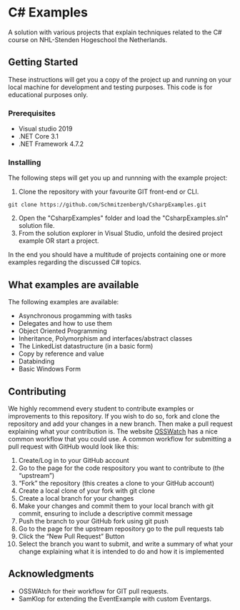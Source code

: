 # C# Examples
A solution with various projects that explain techniques related to the C# course on NHL-Stenden Hogeschool the Netherlands. 

## Getting Started
These instructions will get you a copy of the project up and running on your local machine for development and testing purposes. This code is for educational purposes only.

### Prerequisites
- Visual studio 2019
- .NET Core 3.1
- .NET Framework 4.7.2

### Installing
The following steps will get you up and runnning with the example project:
1. Clone the repository with your favourite GIT front-end or CLI.
```
git clone https://github.com/Schmitzenbergh/CsharpExamples.git
```
2. Open the "CsharpExamples" folder and load the "CsharpExamples.sln" solution file.
3. From the solution explorer in Visual Studio, unfold the desired project example OR start a project.

In the end you should have a multitude of projects containing one or more examples regarding the discussed C# topics.

## What examples are available
The following examples are available:
- Asynchronous progamming with tasks
- Delegates and how to use them
- Object Oriented Programming 
- Inheritance, Polymorphism and interfaces/abstract classes
- The LinkedList datastructure (in a basic form)
- Copy by reference and value
- Databinding
- Basic Windows Form

## Contributing
We highly recommend every student to contribute examples or improvements to this repository. If you wish to do so, fork and clone the repository and add your changes in a new branch. Then make a pull request explaining what your contribution is. The website [OSSWatch](http://oss-watch.ac.uk/resources/pullrequest) has a nice common workflow that you could use.
A common workflow for submitting a pull request with GitHub would look like this:
1. Create/Log in to your GitHub account
2. Go to the page for the code respository you want to contribute to (the “upstream”)
3. “Fork” the repository (this creates a clone to your GitHub account)
4. Create a local clone of your fork with git clone
5. Create a local branch for your changes
6. Make your changes and commit them to your local branch with git commit, ensuring to include a descriptive commit message
7. Push the branch to your GitHub fork using git push
8. Go to the page for the upstream repository go to the pull requests tab
9. Click the “New Pull Request” Button
10. Select the branch you want to submit, and write a summary of what your change explaining what it is intended to do and how it is implemented

## Acknowledgments
* OSSWAtch for their workflow for GIT pull requests.
* SamKlop for extending the EventExample with custom Eventargs.
